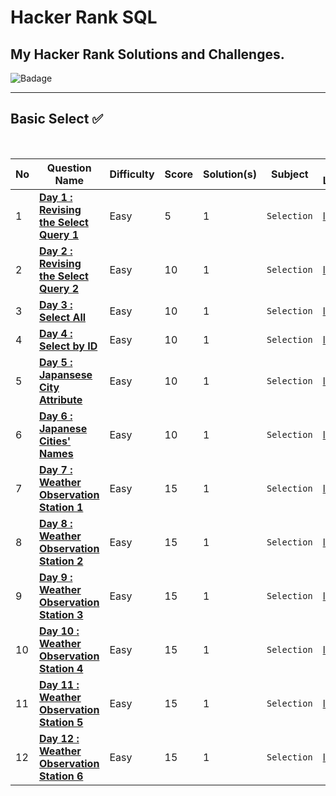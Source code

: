 # Hacker Rank SQL
## My Hacker Rank Solutions and Challenges.

![Badage](https://github.com/abheeshtsingh2803/HackerRank_SQL/assets/131380599/844ec3ed-adb1-4971-a033-c2e450108d51)

___

## Basic Select ✅

<br>

| No | Question Name | Difficulty | Score | Solution(s) | Subject | HR Link |
|--|--|--|--|--|--|--|
| 1 | [**Day 1 : Revising the Select Query 1**](solution/Revising_Select_Query.md) | Easy | 5 | 1 | `Selection` | [link](https://www.hackerrank.com/challenges/revising-the-select-query/problem?isFullScreen=true) |
| 2 | [**Day 2 : Revising the Select Query 2**](Solution/Revising_the_Select_Query_2.md) | Easy | 10 | 1 | `Selection` | [link](https://www.hackerrank.com/challenges/revising-the-select-query-2/problem?isFullScreen=true) |
| 3 | [**Day 3 : Select All**](Solution/Select_all.md) | Easy | 10 | 1 | `Selection` | [link](https://www.hackerrank.com/challenges/select-all-sql/problem?isFullScreen=true) |
| 4 | [**Day 4 : Select by ID**](Solution/Select_by_ID.md) | Easy | 10 | 1 | `Selection` | [link](https://www.hackerrank.com/challenges/select-by-id/copy-from/340887826?isFullScreen=true) |
| 5 | [**Day 5 : Japansese City Attribute**](Solution/Japanese_city_attributes.md) | Easy | 10 | 1 | `Selection` | [link](https://www.hackerrank.com/challenges/japanese-cities-attributes/copy-from/340888125) |
| 6 | [**Day 6 : Japanese Cities' Names**](Solution/Japanese_cities'_names.md) | Easy | 10 | 1 | `Selection` | [link](https://www.hackerrank.com/challenges/japanese-cities-name/copy-from/340888448?isFullScreen=true) |
| 7 | [**Day 7 : Weather Observation Station 1**](Solution/Weather_Observation_Station_1.md) | Easy | 15 | 1 | `Selection` | [link](https://www.hackerrank.com/challenges/weather-observation-station-1/problem?isFullScreen=true) |
| 8 | [**Day 8 : Weather Observation Station 2**](Solution/Weather_Observation_Station_2.md) | Easy | 15 | 1 | `Selection` | [link](https://www.hackerrank.com/challenges/weather-observation-station-2/copy-from/345436342?isFullScreen=true) |
| 9 | [**Day 9 : Weather Observation Station 3**](Solution/Weather_Observation_Station_3.md) | Easy | 15 | 1 | `Selection` | [link](https://www.hackerrank.com/challenges/weather-observation-station-3/copy-from/345436342?isFullScreen=true) |
| 10 | [**Day 10 : Weather Observation Station 4**](Solution/Weather_Observation_Station_4.md) | Easy | 15 | 1 | `Selection` | [link](https://www.hackerrank.com/challenges/weather-observation-station-4/copy-from/345436342?isFullScreen=true) |
| 11 | [**Day 11 : Weather Observation Station 5**](Solution/Weather_Observation_Station_5.md) | Easy | 15 | 1 | `Selection` | [link](https://www.hackerrank.com/challenges/weather-observation-station-5/problem?isFullScreen=true) |
| 12 | [**Day 12 : Weather Observation Station 6**](Solution/Weather_Observation_Station_6.md) | Easy | 15 | 1 | `Selection` | [link](https://www.hackerrank.com/challenges/weather-observation-station-6/problem?isFullScreen=true) |
